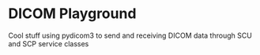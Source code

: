 # DICOM Playground

Cool stuff using pydicom3 to send and receiving DICOM data through SCU and SCP service classes
